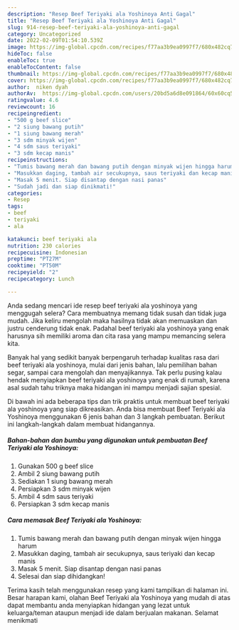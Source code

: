 ```yaml
---
description: "Resep Beef Teriyaki ala Yoshinoya Anti Gagal"
title: "Resep Beef Teriyaki ala Yoshinoya Anti Gagal"
slug: 914-resep-beef-teriyaki-ala-yoshinoya-anti-gagal
category: Uncategorized
date: 2022-02-09T01:54:10.539Z
image: https://img-global.cpcdn.com/recipes/f77aa3b9ea0997f7/680x482cq70/beef-teriyaki-ala-yoshinoya-foto-resep-utama.jpg
hideToc: false
enableToc: true
enableTocContent: false
thumbnail: https://img-global.cpcdn.com/recipes/f77aa3b9ea0997f7/680x482cq70/beef-teriyaki-ala-yoshinoya-foto-resep-utama.jpg
cover: https://img-global.cpcdn.com/recipes/f77aa3b9ea0997f7/680x482cq70/beef-teriyaki-ala-yoshinoya-foto-resep-utama.jpg
author:  niken dyah
authorAv:  https://img-global.cpcdn.com/users/20bd5a6d8e091864/60x60cq50/avatar.jpg
ratingvalue: 4.6
reviewcount: 16
recipeingredient:
- "500 g beef slice"
- "2 siung bawang putih"
- "1 siung bawang merah"
- "3 sdm minyak wijen"
- "4 sdm saus teriyaki"
- "3 sdm kecap manis"
recipeinstructions:
- "Tumis bawang merah dan bawang putih dengan minyak wijen hingga harum"
- "Masukkan daging, tambah air secukupnya, saus teriyaki dan kecap manis"
- "Masak 5 menit. Siap disantap dengan nasi panas"
- "Sudah jadi dan siap dinikmati!"
categories:
- Resep
tags:
- beef
- teriyaki
- ala

katakunci: beef teriyaki ala 
nutrition: 230 calories
recipecuisine: Indonesian
preptime: "PT27M"
cooktime: "PT50M"
recipeyield: "2"
recipecategory: Lunch

---
```



Anda sedang mencari ide resep beef teriyaki ala yoshinoya yang menggugah selera? Cara membuatnya memang tidak susah dan tidak juga mudah. Jika keliru mengolah maka hasilnya tidak akan memuaskan dan justru cenderung tidak enak. Padahal beef teriyaki ala yoshinoya yang enak harusnya sih memiliki aroma dan cita rasa yang mampu memancing selera kita.


Banyak hal yang sedikit banyak berpengaruh terhadap kualitas rasa dari beef teriyaki ala yoshinoya, mulai dari jenis bahan, lalu pemilihan bahan segar, sampai cara mengolah dan menyajikannya. Tak perlu pusing kalau hendak menyiapkan beef teriyaki ala yoshinoya yang enak di rumah, karena asal sudah tahu triknya maka hidangan ini mampu menjadi sajian spesial.




Di bawah ini ada beberapa tips dan trik praktis untuk membuat beef teriyaki ala yoshinoya yang siap dikreasikan. Anda bisa membuat Beef Teriyaki ala Yoshinoya menggunakan 6 jenis bahan dan 3 langkah pembuatan. Berikut ini langkah-langkah dalam membuat hidangannya.

<!--inarticleads1-->

##### Bahan-bahan dan bumbu yang digunakan untuk pembuatan Beef Teriyaki ala Yoshinoya:

1. Gunakan 500 g beef slice
1. Ambil 2 siung bawang putih
1. Sediakan 1 siung bawang merah
1. Persiapkan 3 sdm minyak wijen
1. Ambil 4 sdm saus teriyaki
1. Persiapkan 3 sdm kecap manis




<!--inarticleads2-->

##### Cara memasak Beef Teriyaki ala Yoshinoya:

1. Tumis bawang merah dan bawang putih dengan minyak wijen hingga harum
1. Masukkan daging, tambah air secukupnya, saus teriyaki dan kecap manis
1. Masak 5 menit. Siap disantap dengan nasi panas
1. Selesai dan siap dihidangkan!



Terima kasih telah menggunakan resep yang kami tampilkan di halaman ini. Besar harapan kami, olahan Beef Teriyaki ala Yoshinoya yang mudah di atas dapat membantu anda menyiapkan hidangan yang lezat untuk keluarga/teman ataupun menjadi ide dalam berjualan makanan. Selamat menikmati
